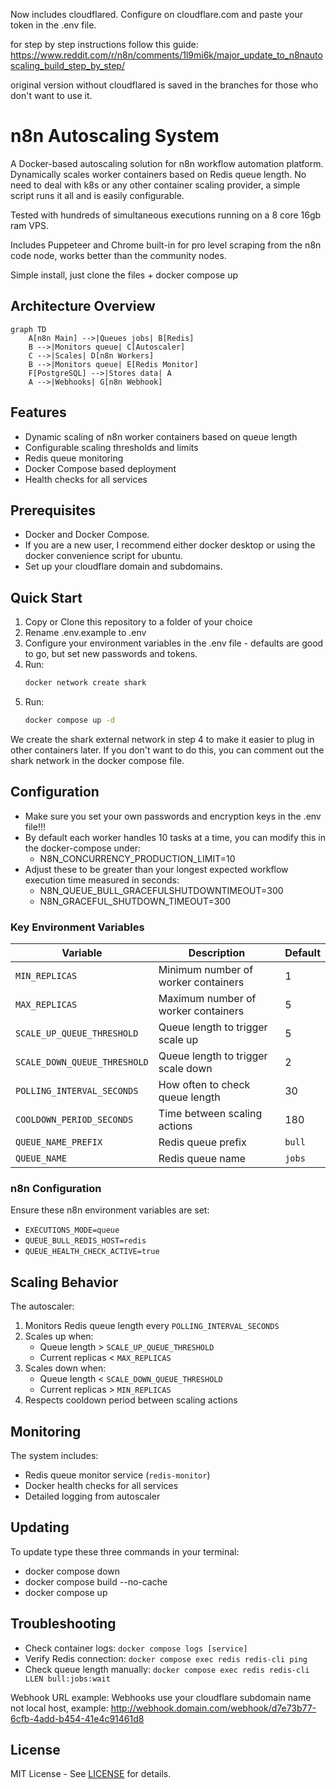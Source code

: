 Now includes cloudflared. Configure on cloudflare.com and paste your token in the .env file.  

for step by step instructions follow this guide: https://www.reddit.com/r/n8n/comments/1l9mi6k/major_update_to_n8nautoscaling_build_step_by_step/

original version without cloudflared is saved in the branches for those who don't want to use it. 

# n8n Autoscaling System

A Docker-based autoscaling solution for n8n workflow automation platform. Dynamically scales worker containers based on Redis queue length.  No need to deal with k8s or any other container scaling provider, a simple script runs it all and is easily configurable.

Tested with hundreds of simultaneous executions running on a 8 core 16gb ram VPS.  

Includes Puppeteer and Chrome built-in for pro level scraping from the n8n code node, works better than the community nodes.  

Simple install, just clone the files + docker compose up

## Architecture Overview

```mermaid
graph TD
    A[n8n Main] -->|Queues jobs| B[Redis]
    B -->|Monitors queue| C[Autoscaler]
    C -->|Scales| D[n8n Workers]
    B -->|Monitors queue| E[Redis Monitor]
    F[PostgreSQL] -->|Stores data| A
    A -->|Webhooks| G[n8n Webhook]
```

## Features

- Dynamic scaling of n8n worker containers based on queue length
- Configurable scaling thresholds and limits
- Redis queue monitoring
- Docker Compose based deployment
- Health checks for all services

## Prerequisites

- Docker and Docker Compose.
- If you are a new user, I recommend either docker desktop or using the docker convenience script for ubuntu.  
- Set up your cloudflare domain and subdomains.

## Quick Start

1. Copy or Clone this repository to a folder of your choice
2. Rename .env.example to .env
3. Configure your environment variables in the .env file - defaults are good to go, but set new passwords and tokens.
4. Run:
   ```bash
   docker network create shark
   ```
5. Run:
   ```bash
   docker compose up -d
   ```

We create the shark external network in step 4 to make it easier to plug in other containers later.  If you don't want to do this, you can comment out the shark network in the docker compose file.  

## Configuration

- Make sure you set your own passwords and encryption keys in the .env file!!!
- By default each worker handles 10 tasks at a time, you can modify this in the docker-compose under:      
   - N8N_CONCURRENCY_PRODUCTION_LIMIT=10
- Adjust these to be greater than your longest expected workflow execution time measured in seconds:
   - N8N_QUEUE_BULL_GRACEFULSHUTDOWNTIMEOUT=300
   - N8N_GRACEFUL_SHUTDOWN_TIMEOUT=300

### Key Environment Variables

| Variable | Description | Default |
|----------|-------------|---------|
| `MIN_REPLICAS` | Minimum number of worker containers | 1 |
| `MAX_REPLICAS` | Maximum number of worker containers | 5 |
| `SCALE_UP_QUEUE_THRESHOLD` | Queue length to trigger scale up | 5 |
| `SCALE_DOWN_QUEUE_THRESHOLD` | Queue length to trigger scale down | 2 |
| `POLLING_INTERVAL_SECONDS` | How often to check queue length | 30 |
| `COOLDOWN_PERIOD_SECONDS` | Time between scaling actions | 180 |
| `QUEUE_NAME_PREFIX` | Redis queue prefix | `bull` |
| `QUEUE_NAME` | Redis queue name | `jobs` |

### n8n Configuration

Ensure these n8n environment variables are set:
- `EXECUTIONS_MODE=queue`
- `QUEUE_BULL_REDIS_HOST=redis`
- `QUEUE_HEALTH_CHECK_ACTIVE=true`

## Scaling Behavior

The autoscaler:
1. Monitors Redis queue length every `POLLING_INTERVAL_SECONDS`
2. Scales up when:
   - Queue length > `SCALE_UP_QUEUE_THRESHOLD`
   - Current replicas < `MAX_REPLICAS`
3. Scales down when:
   - Queue length < `SCALE_DOWN_QUEUE_THRESHOLD`
   - Current replicas > `MIN_REPLICAS`
4. Respects cooldown period between scaling actions

## Monitoring

The system includes:
- Redis queue monitor service (`redis-monitor`)
- Docker health checks for all services
- Detailed logging from autoscaler

## Updating

To update type these three commands in your terminal:
- docker compose down
- docker compose build --no-cache
- docker compose up

## Troubleshooting

- Check container logs: `docker compose logs [service]`
- Verify Redis connection: `docker compose exec redis redis-cli ping`
- Check queue length manually: `docker compose exec redis redis-cli LLEN bull:jobs:wait`

Webhook URL example:
Webhooks use your cloudflare subdomain name not local host, example:
http://webhook.domain.com/webhook/d7e73b77-6cfb-4add-b454-41e4c91461d8



## License

MIT License - See [LICENSE](LICENSE) for details.

